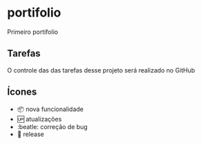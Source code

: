 # portifolio

Primeiro portifolio

## Tarefas

O controle das das tarefas desse projeto será realizado no GitHub

## Ícones

- :package: nova funcionalidade
- :up: atualizações
- :beatle: correção de bug
- :checkered_flag: release 